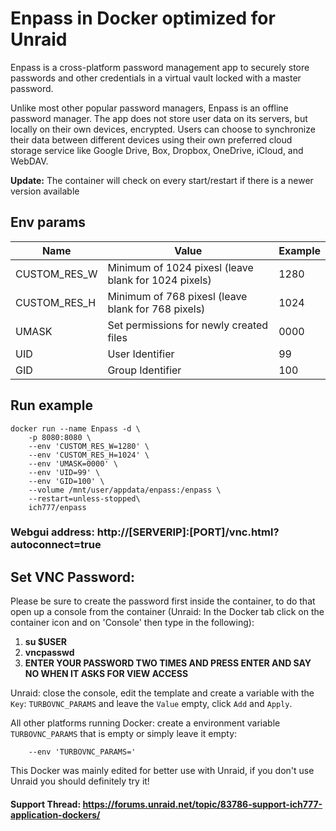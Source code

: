 # Enpass in Docker optimized for Unraid
Enpass is a cross-platform password management app to securely store passwords and other credentials in a virtual vault locked with a master password.

Unlike most other popular password managers, Enpass is an offline password manager. The app does not store user data on its servers, but locally on their own devices, encrypted. Users can choose to synchronize their data between different devices using their own preferred cloud storage service like Google Drive, Box, Dropbox, OneDrive, iCloud, and WebDAV. 

**Update:** The container will check on every start/restart if there is a newer version available

## Env params
| Name | Value | Example |
| --- | --- | --- |
| CUSTOM_RES_W | Minimum of 1024 pixesl (leave blank for 1024 pixels) | 1280 |
| CUSTOM_RES_H | Minimum of 768 pixesl (leave blank for 768 pixels) | 1024 |
| UMASK | Set permissions for newly created files | 0000 |
| UID | User Identifier | 99 |
| GID | Group Identifier | 100 |

## Run example
```
docker run --name Enpass -d \
    -p 8080:8080 \
    --env 'CUSTOM_RES_W=1280' \
    --env 'CUSTOM_RES_H=1024' \
    --env 'UMASK=0000' \
    --env 'UID=99' \
    --env 'GID=100' \
    --volume /mnt/user/appdata/enpass:/enpass \
    --restart=unless-stopped\
    ich777/enpass
```

### Webgui address: http://[SERVERIP]:[PORT]/vnc.html?autoconnect=true

## Set VNC Password:
 Please be sure to create the password first inside the container, to do that open up a console from the container (Unraid: In the Docker tab click on the container icon and on 'Console' then type in the following):

1) **su $USER**
2) **vncpasswd**
3) **ENTER YOUR PASSWORD TWO TIMES AND PRESS ENTER AND SAY NO WHEN IT ASKS FOR VIEW ACCESS**

Unraid: close the console, edit the template and create a variable with the `Key`: `TURBOVNC_PARAMS` and leave the `Value` empty, click `Add` and `Apply`.

All other platforms running Docker: create a environment variable `TURBOVNC_PARAMS` that is empty or simply leave it empty:
```
    --env 'TURBOVNC_PARAMS='
```

This Docker was mainly edited for better use with Unraid, if you don't use Unraid you should definitely try it!
 
#### Support Thread: https://forums.unraid.net/topic/83786-support-ich777-application-dockers/
